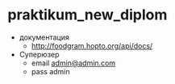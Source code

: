 # praktikum_new_diplom
* документация
  * http://foodgram.hopto.org/api/docs/
* Суперюзер
  * email admin@admin.com
  * pass admin 